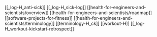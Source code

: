 [[_log-H_anti-sick]]
[[_log-H_sick-log]]
[[health-for-engineers-and-scientists/overview]]
[[health-for-engineers-and-scientists/roadmap]]
[[software-projects-for-fitness]]
[[health-for-engineers-and-scientists/terminology]]
[[terminology-H_ck]]
[[workout-H]]
[[_log-H_workout-kickstart-retrospect]]